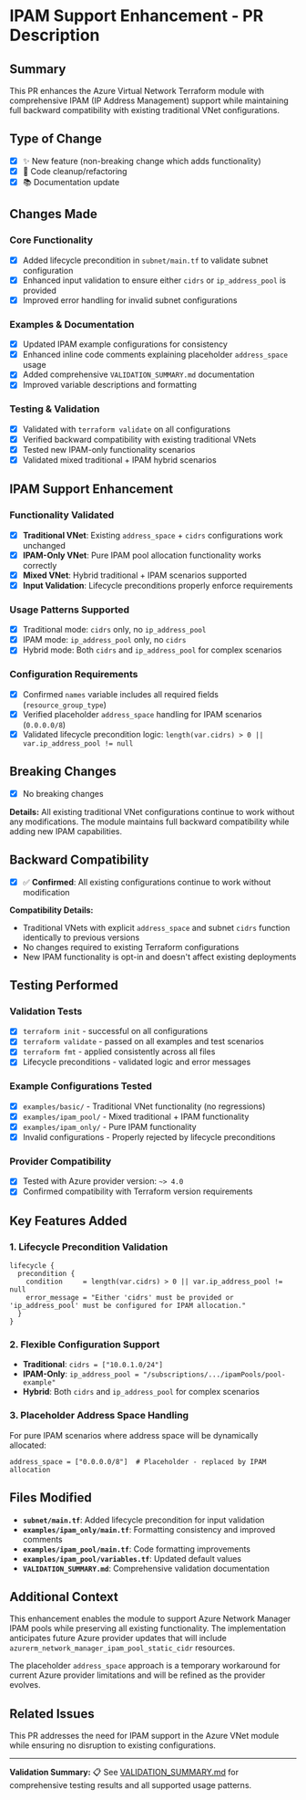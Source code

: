 # IPAM Support Enhancement - PR Description

## Summary

This PR enhances the Azure Virtual Network Terraform module with comprehensive IPAM (IP Address Management) support while maintaining full backward compatibility with existing traditional VNet configurations.

## Type of Change

- [x] ✨ New feature (non-breaking change which adds functionality)
- [x] 🧹 Code cleanup/refactoring
- [x] 📚 Documentation update

## Changes Made

### Core Functionality
- [x] Added lifecycle precondition in `subnet/main.tf` to validate subnet configuration
- [x] Enhanced input validation to ensure either `cidrs` or `ip_address_pool` is provided
- [x] Improved error handling for invalid subnet configurations

### Examples & Documentation
- [x] Updated IPAM example configurations for consistency
- [x] Enhanced inline code comments explaining placeholder `address_space` usage
- [x] Added comprehensive `VALIDATION_SUMMARY.md` documentation
- [x] Improved variable descriptions and formatting

### Testing & Validation
- [x] Validated with `terraform validate` on all configurations
- [x] Verified backward compatibility with existing traditional VNets
- [x] Tested new IPAM-only functionality scenarios
- [x] Validated mixed traditional + IPAM hybrid scenarios

## IPAM Support Enhancement

### Functionality Validated
- [x] **Traditional VNet**: Existing `address_space` + `cidrs` configurations work unchanged
- [x] **IPAM-Only VNet**: Pure IPAM pool allocation functionality works correctly
- [x] **Mixed VNet**: Hybrid traditional + IPAM scenarios supported
- [x] **Input Validation**: Lifecycle preconditions properly enforce requirements

### Usage Patterns Supported
- [x] Traditional mode: `cidrs` only, no `ip_address_pool`
- [x] IPAM mode: `ip_address_pool` only, no `cidrs`
- [x] Hybrid mode: Both `cidrs` and `ip_address_pool` for complex scenarios

### Configuration Requirements
- [x] Confirmed `names` variable includes all required fields (`resource_group_type`)
- [x] Verified placeholder `address_space` handling for IPAM scenarios (`0.0.0.0/8`)
- [x] Validated lifecycle precondition logic: `length(var.cidrs) > 0 || var.ip_address_pool != null`

## Breaking Changes

- [x] No breaking changes

**Details:**
All existing traditional VNet configurations continue to work without any modifications. The module maintains full backward compatibility while adding new IPAM capabilities.

## Backward Compatibility

- [x] ✅ **Confirmed**: All existing configurations continue to work without modification

**Compatibility Details:**
- Traditional VNets with explicit `address_space` and subnet `cidrs` function identically to previous versions
- No changes required to existing Terraform configurations
- New IPAM functionality is opt-in and doesn't affect existing deployments

## Testing Performed

### Validation Tests
- [x] `terraform init` - successful on all configurations
- [x] `terraform validate` - passed on all examples and test scenarios
- [x] `terraform fmt` - applied consistently across all files
- [x] Lifecycle preconditions - validated logic and error messages

### Example Configurations Tested
- [x] `examples/basic/` - Traditional VNet functionality (no regressions)
- [x] `examples/ipam_pool/` - Mixed traditional + IPAM functionality  
- [x] `examples/ipam_only/` - Pure IPAM functionality
- [x] Invalid configurations - Properly rejected by lifecycle preconditions

### Provider Compatibility
- [x] Tested with Azure provider version: `~> 4.0`
- [x] Confirmed compatibility with Terraform version requirements

## Key Features Added

### 1. Lifecycle Precondition Validation
```hcl
lifecycle {
  precondition {
    condition     = length(var.cidrs) > 0 || var.ip_address_pool != null
    error_message = "Either 'cidrs' must be provided or 'ip_address_pool' must be configured for IPAM allocation."
  }
}
```

### 2. Flexible Configuration Support
- **Traditional**: `cidrs = ["10.0.1.0/24"]`
- **IPAM-Only**: `ip_address_pool = "/subscriptions/.../ipamPools/pool-example"`
- **Hybrid**: Both `cidrs` and `ip_address_pool` for complex scenarios

### 3. Placeholder Address Space Handling
For pure IPAM scenarios where address space will be dynamically allocated:
```hcl
address_space = ["0.0.0.0/8"]  # Placeholder - replaced by IPAM allocation
```

## Files Modified

- **`subnet/main.tf`**: Added lifecycle precondition for input validation
- **`examples/ipam_only/main.tf`**: Formatting consistency and improved comments
- **`examples/ipam_pool/main.tf`**: Code formatting improvements
- **`examples/ipam_pool/variables.tf`**: Updated default values
- **`VALIDATION_SUMMARY.md`**: Comprehensive validation documentation

## Additional Context

This enhancement enables the module to support Azure Network Manager IPAM pools while preserving all existing functionality. The implementation anticipates future Azure provider updates that will include `azurerm_network_manager_ipam_pool_static_cidr` resources.

The placeholder `address_space` approach is a temporary workaround for current Azure provider limitations and will be refined as the provider evolves.

## Related Issues

This PR addresses the need for IPAM support in the Azure VNet module while ensuring no disruption to existing configurations.

---

**Validation Summary:**
📋 See [VALIDATION_SUMMARY.md](./VALIDATION_SUMMARY.md) for comprehensive testing results and all supported usage patterns.